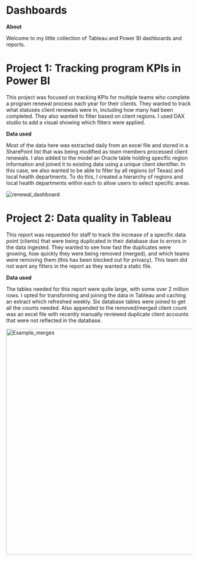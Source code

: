 # Dashboards
**About**

Welcome to my little collection of Tableau and Power BI dashboards and reports. 

# Project 1: Tracking program KPIs in Power BI

This project was focused on tracking KPIs for multiple teams who complete a program renewal process each year for their clients. They wanted to track what statuses client renewals were in, including how many had been completed. They also wanted to filter based on client regions. I used DAX studio to add a visual showing which filters were applied. 

**Data used**

Most of the data here was extracted daily from an excel file and stored in a SharePoint list that was being modified as team members processed client renewals. I also added to the model an Oracle table holding specific region information and joined it to existing data using a unique client identifier. In this case, we also wanted to be able to filter by all regions (of Texas) and local health departments. To do this, I created a hierarchy of regions and local health departments within each to allow users to select specific areas.

![renewal_dashboard](https://github.com/user-attachments/assets/9e789011-db92-42ca-be02-115ca0cfc804)


# Project 2: Data quality in Tableau

This report was requested for staff to track the increase of a specific data point (clients) that were being duplicated in their database due to errors in the data ingested. They wanted to see how fast the duplicates were growing, how quickly they were being removed (merged), and which teams were removing them (this has been blocked out for privacy). This team did not want any filters in the report as they wanted a static file.

**Data used**

The tables needed for this report were quite large, with some over 2 million rows. I opted for transforming and joining the data in Tableau and caching an extract which refreshed weekly. Six database tables were joined to get all the counts needed. Also appended to the removed/merged client count was an excel file with recently manually reviewed duplicate client accounts that were not reflected in the database.

<img width="612" alt="Example_merges" src="https://github.com/user-attachments/assets/54ce5609-5a9d-4bc5-8f94-56681ea0e70b">


